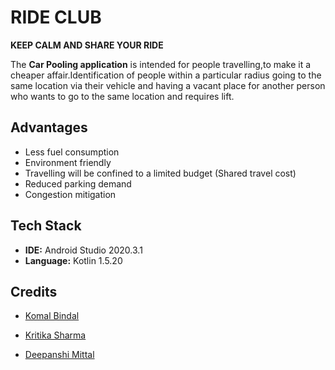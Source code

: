 
# RIDE CLUB
**KEEP CALM AND SHARE YOUR RIDE**


The **Car Pooling application** is intended for people travelling,to make it a cheaper affair.Identification of people within a particular radius going to the same location via their vehicle  and having a vacant place for another person who wants to go to the same location and requires lift.


##  Advantages

- Less fuel consumption
- Environment friendly
- Travelling will be confined to a limited budget (Shared travel cost)
- Reduced parking demand
- Congestion mitigation


  
## Tech Stack

- **IDE:** Android Studio 2020.3.1
- **Language:** Kotlin 1.5.20



  
## Credits

-  [Komal Bindal](https://github.com/komal-bindal)

-  [Kritika Sharma](https://github.com/kritika-sharma130)

-  [Deepanshi Mittal](https://github.com/deepanshi-mitta)

